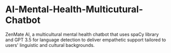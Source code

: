 # AI-Mental-Health-Multicutural-Chatbot
ZenMate AI, a multicultural mental health chatbot that uses spaCy library and GPT 3.5 for language detection to deliver empathetic support tailored to users' linguistic and cultural backgrounds.
